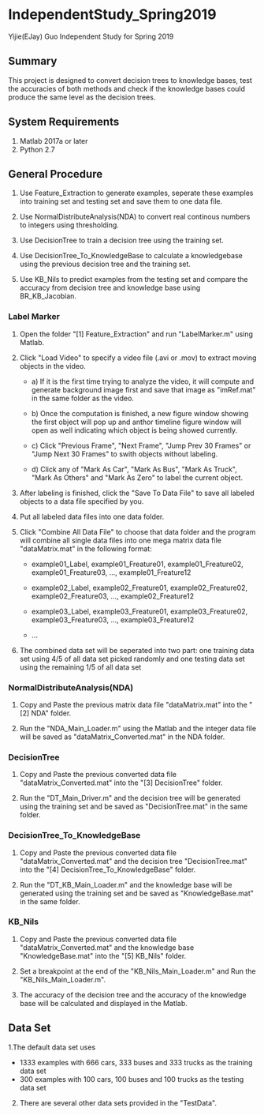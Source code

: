 # IndependentStudy_Spring2019
Yijie(EJay) Guo Independent Study for Spring 2019

## Summary
This project is designed to convert decision trees to knowledge bases, test the accuracies of both methods and check if the knowledge bases could produce the same level as the decision trees.

## System Requirements
1. Matlab 2017a or later
2. Python 2.7

## General Procedure

1. Use Feature_Extraction to generate examples, seperate these examples into training set and testing set and save them to one data file.

2. Use NormalDistributeAnalysis(NDA) to convert real continous numbers to integers using thresholding.

3. Use DecisionTree to train a decision tree using the training set.

4. Use DecisionTree_To_KnowledgeBase to calculate a knowledgebase using the previous decision tree and the training set.

5. Use KB_Nils to predict examples from the testing set and compare the accuracy from decision tree and knowledge base using BR_KB_Jacobian.

### Label Marker
1. Open the folder "[1] Feature_Extraction" and run "LabelMarker.m" using Matlab.

2. Click "Load Video" to specify a video file (.avi or .mov) to extract moving objects in the video.

    - a) If it is the first time trying to analyze the video, it will compute and generate background image first and save that image as 
    "imRef.mat" in the same folder as the video.
    
    - b) Once the computation is finished, a new figure window showing the first object will pop up and anthor timeline figure window will
    open as well indicating which object is being showed currently.
    
    - c) Click "Previous Frame", "Next Frame", "Jump Prev 30 Frames" or "Jump Next 30 Frames" to swith objects without labeling.
    
    - d) Click any of "Mark As Car", "Mark As Bus", "Mark As Truck", "Mark As Others" and "Mark As Zero" to label the current object.
    
3. After labeling is finished, click the "Save To Data File" to save all labeled objects to a data file specified by you.

4. Put all labeled data files into one data folder.

5. Click "Combine All Data File" to choose that data folder and the program will combine all single data files into one mega matrix data file "dataMatrix.mat" in the following format:

    - example01_Label, example01_Freature01, example01_Freature02, example01_Freature03, ..., example01_Freature12 
    
    - example02_Label, example02_Freature01, example02_Freature02, example02_Freature03, ..., example02_Freature12 
    
    - example03_Label, example03_Freature01, example03_Freature02, example03_Freature03, ..., example03_Freature12
    
    - ...

6. The combined data set will be seperated into two part: one training data set using 4/5 of all data set picked randomly and one testing data set using the remaining 1/5 of all data set
    
### NormalDistributeAnalysis(NDA)
1. Copy and Paste the previous matrix data file "dataMatrix.mat" into the "[2] NDA" folder.

2. Run the "NDA_Main_Loader.m" using the Matlab and the integer data file will be saved as "dataMatrix_Converted.mat" in the NDA folder.

### DecisionTree
1. Copy and Paste the previous converted data file "dataMatrix_Converted.mat" into the "[3] DecisionTree" folder.

2. Run the "DT_Main_Driver.m" and the decision tree will be generated using the training set and be saved as "DecisionTree.mat" in the same folder.

### DecisionTree_To_KnowledgeBase
1. Copy and Paste the previous converted data file "dataMatrix_Converted.mat" and the decision tree "DecisionTree.mat" into the "[4] DecisionTree_To_KnowledgeBase" folder.

2. Run the "DT_KB_Main_Loader.m" and the knowledge base will be generated using the training set and be saved as "KnowledgeBase.mat" in the same folder.

### KB_Nils
1. Copy and Paste the previous converted data file "dataMatrix_Converted.mat" and the knowledge base "KnowledgeBase.mat" into the "[5] KB_Nils" folder.

2. Set a breakpoint at the end of the "KB_Nils_Main_Loader.m" and Run the "KB_Nils_Main_Loader.m". 

3. The accuracy of the decision tree and the accuracy of the knowledge base will be calculated and displayed in the Matlab.

## Data Set

1.The default data set uses
- 1333 examples with 666 cars, 333 buses and 333 trucks as the training data set
- 300 examples with 100 cars, 100 buses and 100 trucks as the testing data set



2. There are several other data sets provided in the "TestData".
